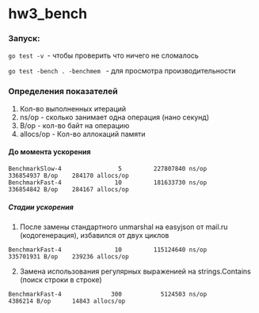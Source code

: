 # hw3_bench

### Запуск:
   
   ```go test -v ```- чтобы проверить что ничего не сломалось
   
   ```go test -bench . -benchmem ``` - для просмотра производительности
   
### Определения показателей

   1. Кол-во выполненных итераций
   2. ns/op - сколько занимает одна операция (нано секунд)
   3. B/op - кол-во байт на операцию
   4. allocs/op - Кол-во аллокаций памяти
   
#### До момента ускорения   
   ```
   BenchmarkSlow-4                5         227807840 ns/op        336854937 B/op    284170 allocs/op
   BenchmarkFast-4               10         181633730 ns/op        336854842 B/op    284167 allocs/op
   ```
   
##### Стадии ускорения

1. После замены стандартного unmarshal на easyjson от mail.ru (кодогенерация), избавился от двух циклов

```
BenchmarkFast-4               10         115124640 ns/op        335701931 B/op    239236 allocs/op
```

2. Замена использования регулярных выраженией на strings.Contains (поиск строки в строке) 

```
BenchmarkFast-4              300           5124503 ns/op         4386214 B/op      14843 allocs/op
```
 